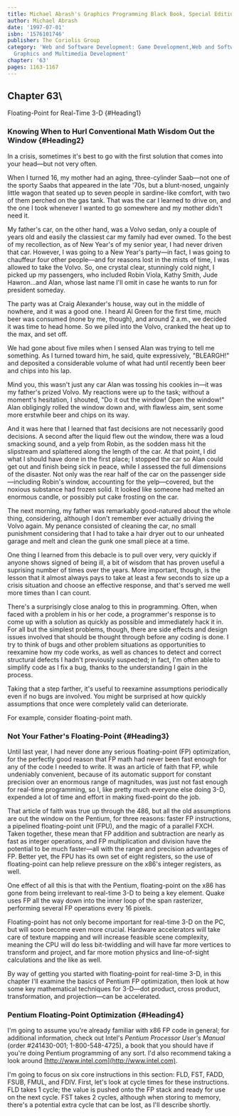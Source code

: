 ```yaml
---
title: Michael Abrash's Graphics Programming Black Book, Special Edition
author: Michael Abrash
date: '1997-07-01'
isbn: '1576101746'
publisher: The Coriolis Group
category: 'Web and Software Development: Game Development,Web and Software Development:
  Graphics and Multimedia Development'
chapter: '63'
pages: 1163-1167
---
```


## Chapter 63\
 Floating-Point for Real-Time 3-D {#Heading1}

### Knowing When to Hurl Conventional Math Wisdom Out the Window {#Heading2}

In a crisis, sometimes it's best to go with the first solution that
comes into your head—but not very often.

When I turned 16, my mother had an aging, three-cylinder Saab—not one of
the sporty Saabs that appeared in the late '70s, but a blunt-nosed,
ungainly little wagon that seated up to seven people in sardine-like
comfort, with two of them perched on the gas tank. That was the car I
learned to drive on, and the one I took whenever I wanted to go
somewhere and my mother didn't need it.

My father's car, on the other hand, was a Volvo sedan, only a couple of
years old and easily the classiest car my family had ever owned. To the
best of my recollection, as of New Year's of my senior year, I had never
driven that car. However, I was going to a New Year's party—in fact, I
was going to chauffeur four other people—and for reasons lost in the
mists of time, I was allowed to take the Volvo. So, one crystal clear,
stunningly cold night, I picked up my passengers, who included Robin
Viola, Kathy Smith, Jude Hawron...and Alan, whose last name I'll omit in
case he wants to run for president someday.

The party was at Craig Alexander's house, way out in the middle of
nowhere, and it was a good one. I heard Al Green for the first time,
much beer was consumed (none by me, though), and around 2 a.m., we
decided it was time to head home. So we piled into the Volvo, cranked
the heat up to the max, and set off.

We had gone about five miles when I sensed Alan was trying to tell me
something. As I turned toward him, he said, quite expressively,
"BLEARGH!" and deposited a considerable volume of what had until
recently been beer and chips into his lap.

Mind you, this wasn't just any car Alan was tossing his cookies in—it
was my father's prized Volvo. My reactions were up to the task; without
a moment's hesitation, I shouted, "Do it out the window! Open the
window!" Alan obligingly rolled the window down and, with flawless aim,
sent some more erstwhile beer and chips on its way.

And it was here that I learned that fast decisions are not necessarily
good decisions. A second after the liquid flew out the window, there was
a loud smacking sound, and a yelp from Robin, as the sodden mass hit the
slipstream and splattered along the length of the car. At that point, I
did what I should have done in the first place; I stopped the car so
Alan could get out and finish being sick in peace, while I assessed the
full dimensions of the disaster. Not only was the rear half of the car
on the passenger side—including Robin's window, accounting for the
yelp—covered, but the noxious substance had frozen solid. It looked like
someone had melted an enormous candle, or possibly put cake frosting on
the car.

The next morning, my father was remarkably good-natured about the whole
thing, considering, although I don't remember ever actually driving the
Volvo again. My penance consisted of cleaning the car, no small
punishment considering that I had to take a hair dryer out to our
unheated garage and melt and clean the gunk one small piece at a time.

One thing I learned from this debacle is to pull over very, very quickly
if anyone shows signed of being ill, a bit of wisdom that has proven
useful a suprising number of times over the years. More important,
though, is the lesson that it almost always pays to take at least a few
seconds to size up a crisis situation and choose an effective response,
and that's served me well more times than I can count.

There's a surprisingly close analog to this in programming. Often, when
faced with a problem in his or her code, a programmer's response is to
come up with a solution as quickly as possible and immediately hack it
in. For all but the simplest problems, though, there are side effects
and design issues involved that should be thought through before any
coding is done. I try to think of bugs and other problem situations as
opportunities to reexamine how my code works, as well as chances to
detect and correct structural defects I hadn't previously suspected; in
fact, I'm often able to simplify code as I fix a bug, thanks to the
understanding I gain in the process.

Taking that a step farther, it's useful to reexamine assumptions
periodically even if no bugs are involved. You might be surprised at how
quickly assumptions that once were completely valid can deteriorate.

For example, consider floating-point math.

### Not Your Father's Floating-Point {#Heading3}

Until last year, I had never done any serious floating-point (FP)
optimization, for the perfectly good reason that FP math had never been
fast enough for any of the code I needed to write. It was an article of
faith that FP, while undeniably convenient, because of its automatic
support for constant precision over an enormous range of magnitudes, was
just not fast enough for real-time programming, so I, like pretty much
everyone else doing 3-D, expended a lot of time and effort in making
fixed-point do the job.

That article of faith was true up through the 486, but all the old
assumptions are out the window on the Pentium, for three reasons: faster
FP instructions, a pipelined floating-point unit (FPU), and the magic of
a parallel FXCH. Taken together, these mean that FP addition and
subtraction are nearly as fast as integer operations, and FP
multiplication and division have the potential to be much faster—all
with the range and precision advantages of FP. Better yet, the FPU has
its own set of eight registers, so the use of floating-point can help
relieve pressure on the x86's integer registers, as well.

One effect of all this is that with the Pentium, floating-point on the
x86 has gone from being irrelevant to real-time 3-D to being a key
element. Quake uses FP all the way down into the inner loop of the span
rasterizer, performing several FP operations every 16 pixels.

Floating-point has not only become important for real-time 3-D on the
PC, but will soon become even more crucial. Hardware accelerators will
take care of texture mapping and will increase feasible scene
complexity, meaning the CPU will do less bit-twiddling and will have far
more vertices to transform and project, and far more motion physics and
line-of-sight calculations and the like as well.

By way of getting you started with floating-point for real-time 3-D, in
this chapter I'll examine the basics of Pentium FP optimization, then
look at how some key mathematical techniques for 3-D—dot product, cross
product, transformation, and projection—can be accelerated.

### Pentium Floating-Point Optimization {#Heading4}

I'm going to assume you're already familiar with x86 FP code in general;
for additional information, check out Intel's *Pentium Processor User's
Manual* (order \#241430-001; 1-800-548-4725), a book that you should
have if you're doing Pentium programming of any sort. I'd also recommend
taking a look around [http://www.intel.com](http://www.intel.com).

I'm going to focus on six core instructions in this section: FLD, FST,
FADD, FSUB, FMUL, and FDIV. First, let's look at cycle times for these
instructions. FLD takes 1 cycle; the value is pushed onto the FP stack
and ready for use on the next cycle. FST takes 2 cycles, although when
storing to memory, there's a potential extra cycle that can be lost, as
I'll describe shortly.

